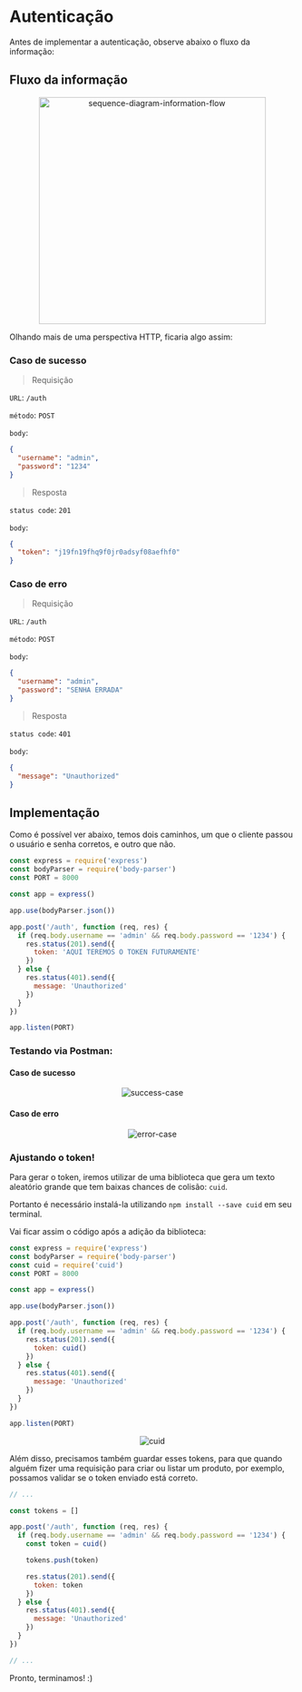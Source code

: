 # Autenticação

Antes de implementar a autenticação, observe abaixo o fluxo da informação:

## Fluxo da informação

<p align="center">
  <img src="https://user-images.githubusercontent.com/15306309/56459043-d13fa780-6364-11e9-9796-5a80bab302d3.png" alt="sequence-diagram-information-flow" width="400" />
</p>

Olhando mais de uma perspectiva HTTP, ficaria algo assim:

### Caso de sucesso

> Requisição

`URL`: `/auth`

`método`: `POST`

`body`:
```json
{
  "username": "admin",
  "password": "1234"
}
```

> Resposta

`status code`: `201`

`body`:
```json
{
  "token": "j19fn19fhq9f0jr0adsyf08aefhf0"
}
```

### Caso de erro

> Requisição

`URL`: `/auth`

`método`: `POST`

`body`:
```json
{
  "username": "admin",
  "password": "SENHA ERRADA"
}
```

> Resposta

`status code`: `401`

`body`:
```json
{
  "message": "Unauthorized"
}
```

## Implementação

Como é possível ver abaixo, temos dois caminhos, um que o cliente passou o usuário e senha corretos, e outro que não.

```javascript
const express = require('express')
const bodyParser = require('body-parser')
const PORT = 8000

const app = express()

app.use(bodyParser.json())

app.post('/auth', function (req, res) {
  if (req.body.username == 'admin' && req.body.password == '1234') {
    res.status(201).send({
      token: 'AQUI TEREMOS O TOKEN FUTURAMENTE'
    })
  } else {
    res.status(401).send({
      message: 'Unauthorized'
    })
  }
})

app.listen(PORT)
```

### Testando via Postman:

#### Caso de sucesso

<p align="center">
  <img src="https://user-images.githubusercontent.com/15306309/56459270-83786e80-6367-11e9-806a-9b1e638989a2.png" alt="success-case"/>
</p>

#### Caso de erro

<p align="center">
  <img src="https://user-images.githubusercontent.com/15306309/56459297-e964f600-6367-11e9-9f01-d0220b08b7a2.png" alt="error-case"/>
</p>

### Ajustando o token!

Para gerar o token, iremos utilizar de uma biblioteca que gera um texto aleatório grande que tem baixas chances de colisão: `cuid`.

Portanto é necessário instalá-la utilizando `npm install --save cuid` em seu terminal.

Vai ficar assim o código após a adição da biblioteca:

```javascript
const express = require('express')
const bodyParser = require('body-parser')
const cuid = require('cuid')
const PORT = 8000

const app = express()

app.use(bodyParser.json())

app.post('/auth', function (req, res) {
  if (req.body.username == 'admin' && req.body.password == '1234') {
    res.status(201).send({
      token: cuid()
    })
  } else {
    res.status(401).send({
      message: 'Unauthorized'
    })
  }
})

app.listen(PORT)
```

<p align="center">
  <img src="https://user-images.githubusercontent.com/15306309/56459404-5f1d9180-6369-11e9-98c3-0f123e8d3ec4.png" alt="cuid"/>
</p>

Além disso, precisamos também guardar esses tokens, para que quando alguém fizer uma requisição para criar ou listar um produto, por exemplo, possamos validar se o token enviado está correto.

```javascript
// ...

const tokens = []

app.post('/auth', function (req, res) {
  if (req.body.username == 'admin' && req.body.password == '1234') {
    const token = cuid()

    tokens.push(token)

    res.status(201).send({
      token: token
    })
  } else {
    res.status(401).send({
      message: 'Unauthorized'
    })
  }
})

// ...
```

Pronto, terminamos! :)
